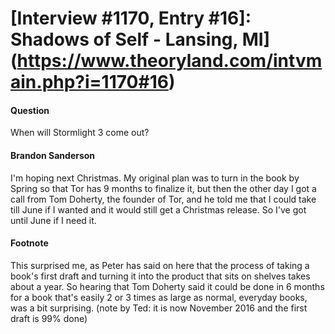 # [Interview #1170, Entry #16]: Shadows of Self - Lansing, MI](https://www.theoryland.com/intvmain.php?i=1170#16)

#### Question

When will Stormlight 3 come out?

#### Brandon Sanderson

I'm hoping next Christmas. My original plan was to turn in the book by Spring so that Tor has 9 months to finalize it, but then the other day I got a call from Tom Doherty, the founder of Tor, and he told me that I could take till June if I wanted and it would still get a Christmas release. So I've got until June if I need it.

#### Footnote

This surprised me, as Peter has said on here that the process of taking a book's first draft and turning it into the product that sits on shelves takes about a year. So hearing that Tom Doherty said it could be done in 6 months for a book that's easily 2 or 3 times as large as normal, everyday books, was a bit surprising.
(note by Ted: it is now November 2016 and the first draft is 99% done)

